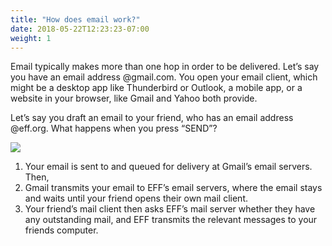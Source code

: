 ```yaml
---
title: "How does email work?"
date: 2018-05-22T12:23:23-07:00
weight: 1
---
```


Email typically makes more than one hop in order to be delivered.
Let’s say you have an email address @gmail.com. You open your email client, which might be a desktop app like Thunderbird or Outlook, a mobile app, or a website in your browser, like Gmail and Yahoo both provide.

Let’s say you draft an email to your friend, who has an email address @eff.org. What happens when you press “SEND”?

<img src="/images/how-email-works.png">

<ol>
<li> Your email is sent to and queued for delivery at Gmail’s email servers. Then,</li>
 <li> Gmail transmits your email to EFF’s email servers, where the email stays and waits until your friend opens their own mail client.</li>
<li>Your friend’s mail client then asks EFF’s mail server whether they have any outstanding mail, and EFF transmits the relevant messages to your friends computer.</li>
</ol>
